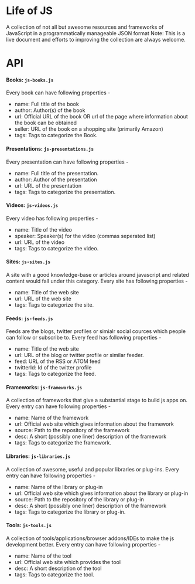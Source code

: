 Life of JS
========

A collection of not all but awesome resources and frameworks of JavaScript in a programmatically manageable JSON format
Note: This is a live document and efforts to improving the collection are always welcome.

API
===

#### Books: `js-books.js` ####

Every book can have following properties - 

* name: Full title of the book
* author: Author(s) of the book
* url: Official URL of the book OR url of the page where information about the book can be obtained
* seller: URL of the book on a shopping site (primarily Amazon)
* tags: Tags to categorize the Book.


#### Presentations: `js-presentations.js` ####

Every presentation can have following properties - 

* name: Full title of the presentation.
* author: Author of the presentation
* url: URL of the presentation
* tags: Tags to categorize the presentation.


#### Videos: `js-videos.js` ####

Every video has following properties - 

* name: Title of the video
* speaker: Speaker(s) for the video (commas seperated list)
* url: URL of the video
* tags: Tags to categorize the video.


#### Sites: `js-sites.js` ####

A site with a good knowledge-base or articles around javascript and related content would fall under this category.
Every site has following properties - 

* name: Title of the web site
* url: URL of the web site
* tags: Tags to categorize the site.


#### Feeds: `js-feeds.js` ####

Feeds are the blogs, twitter profiles or simialr social cources which people can follow or subscribe to.
Every feed has following properties - 

* name: Title of the web site
* url: URL of the blog or twitter profile or similar feeder.
* feed: URL of the RSS or ATOM feed
* twitterId: Id of the twitter profile
* tags: Tags to categorize the feed.


#### Frameworks: `js-frameworks.js` ####

A collection of frameworks that give a substantial stage to build js apps on.
Every entry can have following properties - 

* name: Name of the framework
* url: Official web site which gives information about the framework
* source: Path to the repository of the framework
* desc: A short (possibly one liner) description of the framework
* tags: Tags to categorize the framework.


#### Libraries: `js-libraries.js` ####

A collection of awesome, useful and popular libraries or plug-ins.
Every entry can have following properties - 

* name: Name of the library or plug-in
* url: Official web site which gives information about the library or plug-in
* source: Path to the repository of the library or plug-in
* desc: A short (possibly one liner) description of the framework
* tags: Tags to categorize the library or plug-in.


#### Tools: `js-tools.js` ####

A collection of tools/applications/browser addons/IDEs to make the js development better.
Every entry can have following properties - 

* name: Name of the tool
* url: Official web site which provides the tool
* desc: A short description of the tool
* tags: Tags to categorize the tool.